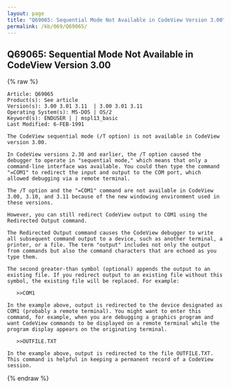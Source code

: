```yaml
---
layout: page
title: "Q69065: Sequential Mode Not Available in CodeView Version 3.00"
permalink: /kb/069/Q69065/
---
```


## Q69065: Sequential Mode Not Available in CodeView Version 3.00

{% raw %}

	Article: Q69065
	Product(s): See article
	Version(s): 3.00 3.01 3.11  | 3.00 3.01 3.11
	Operating System(s): MS-DOS | OS/2
	Keyword(s): ENDUSER | | mspl13_basic
	Last Modified: 6-FEB-1991
	
	The CodeView sequential mode (/T option) is not available in CodeView
	version 3.00.
	
	In CodeView versions 2.30 and earlier, the /T option caused the
	debugger to operate in "sequential mode," which means that only a
	command-line interface was available. You could then type the command
	"=COM1" to redirect the input and output to the COM port, which
	allowed debugging via a remote terminal.
	
	The /T option and the "=COM1" command are not available in CodeView
	3.00, 3.10, and 3.11 because of the new windowing environment used in
	these versions.
	
	However, you can still redirect CodeView output to COM1 using the
	Redirected Output command.
	
	The Redirected Output command causes the CodeView debugger to write
	all subsequent command output to a device, such as another terminal, a
	printer, or a file. The term "output" includes not only the output
	from commands but also the command characters that are echoed as you
	type them.
	
	The second greater-than symbol (optional) appends the output to an
	existing file. If you redirect output to an existing file without this
	symbol, the existing file will be replaced. For example:
	
	   >>COM1
	
	In the example above, output is redirected to the device designated as
	COM1 (probably a remote terminal). You might want to enter this
	command, for example, when you are debugging a graphics program and
	want CodeView commands to be displayed on a remote terminal while the
	program display appears on the originating terminal.
	
	   >>OUTFILE.TXT
	
	In the example above, output is redirected to the file OUTFILE.TXT.
	This command is helpful in keeping a permanent record of a CodeView
	session.

{% endraw %}
